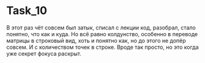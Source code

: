 # Task_10
В этот раз чёт совсем был затык, списал с лекции код, разобрал, стало понятно, что как и куда. Но всё равно колдунство, особенно в переводе матрицы в строковый вид, хоть и понятно как, но до этого не допёр совсем. И с количеством точек в строке. Вроде так просто, но это когда уже секрет фокуса раскрыт.
